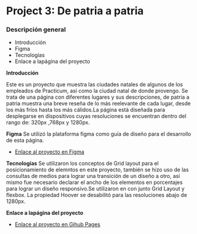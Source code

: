 # Project 3: De patria a patria

### Descripción general

- Introducción
- Figma
- Tecnologías
- Enlace a lapágina del proyecto

**Introducción**

Este es un proyecto que muestra las ciudades natales de algunos de los empleados de Practicum, así como la ciudad natal de donde provengo. Se trata de una página con diferentes lugares y sus descripciones, de patria a patria muestra una breve reseña de lo más reelevante de cada lugar, desde los más fríos hasta los más cálidos.La página está diseñada para desplegarse en dispositivos cuyas resoluciones se encuentran dentro del rango de: 320px ,768px y 1280px.

**Figma**
Se utilizó la plataforma figma como guía de diseño para el desarrollo de esta página.

- [Enlace al proyecto en Figma](https://www.figma.com/file/ZW8wxTYTZH2czTTfDMVHWq/WEB%2C-Sprint-3-%3A-De-patria-a-patria-%7C-desktop-%2B-mobile?node-id=0%3A1)

**Tecnologías**
Se utilizaron los conceptos de Grid layout para el posicionamiento de elemntos en este proyecto, también se hizo uso de las consultas de
medios para lograr una transición de un diseño a otro, así mismo fue necesario declarar el ancho de los elementos en porcentajes para lograr
un diseño responsivo.Se utilizaron en con junto Grid Layout y flexbox. La propiedad Hoover se desabilitó para las resoluciones abajo de 1280px.

**Enlace a lapágina del proyecto**

- [Enlace al proyecto en Gihub Pages]()
